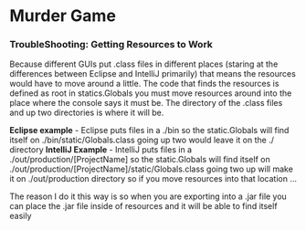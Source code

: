 # Murder Game

### TroubleShooting: Getting Resources to Work
Because different GUIs put .class files in different places (staring at the differences between Eclipse and IntelliJ primarily) that means the resources would have to move around a little. The code that finds the resources is defined as root in statics.Globals you must move resources around into the place where the console says it must be. The directory of the .class files and up two directories is where it will be. 

**Eclipse example** - Eclipse puts files in a ./bin so the static.Globals will find itself on ./bin/static/Globals.class going up two would leave it on the ./ directory
**IntelliJ Example** - IntelliJ puts files in a ./out/production/[ProjectName] so the static.Globals will find itself on ./out/production/[ProjectName]/static/Globals.class going two up will make it on ./out/production directory so if you move resources into that location ...

The reason I do it this way is so when you are exporting into a .jar file you can place the .jar file inside of resources and it will be able to find itself easily